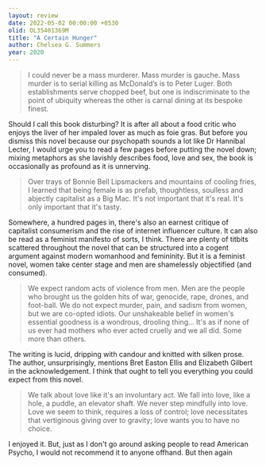 ```yaml
---
layout: review
date: 2022-05-02 00:00:00 +0530
olid: OL35401369M
title: "A Certain Hunger"
author: Chelsea G. Summers
year: 2020
---
```


> I could never be a mass murderer. Mass murder is gauche. Mass murder is to serial killing as McDonald’s is to Peter Luger. Both establishments serve chopped beef, but one is indiscriminate to the point of ubiquity whereas the other is carnal dining at its bespoke finest.

Should I call this book disturbing? It is after all about a food critic who enjoys the liver of her impaled lover as much as foie gras. But before you dismiss this novel because our psychopath sounds a lot like Dr Hannibal Lecter, I would urge you to read a few pages before putting the novel down; mixing metaphors as she lavishly describes food, love and sex, the book is occasionally as profound as it is unnerving.

> Over trays of Bonnie Bell Lipsmackers and mountains of cooling fries, I learned that being female is as prefab, thoughtless, soulless and abjectly capitalist as a Big Mac. It's not important that it's real. It's only important that it's tasty.

Somewhere, a hundred pages in, there's also an earnest critique of capitalist consumerism and the rise of internet influencer culture. It can also be read as a feminist manifesto of sorts, I think. There are plenty of titbits scattered throughout the novel that can be structured into a cogent argument against modern womanhood and femininity. But it is a feminist novel, women take center stage and men are shamelessly objectified (and consumed).

> We expect random acts of violence from men. Men are the people who brought us the golden hits of war, genocide, rape, drones, and foot-ball. We do not expect murder, pain, and sadism from women, but we are co-opted idiots. Our unshakeable belief in women's essential goodness is a wondrous, drooling thing... It's as if none of us ever had mothers who ever acted cruelly and we all did. Some more than others.

The writing is lucid, dripping with candour and knitted with silken prose. The author, unsurprisingly, mentions Bret Easton Ellis and Elizabeth Gilbert in the acknowledgement. I think that ought to tell you everything you could expect from this novel.

> We talk about love like it's an involuntary act. We fall into love, like a hole, a puddle, an elevator shaft. We never step mindfully into love. Love we seem to think, requires a loss of control; love necessitates that vertiginous giving over to gravity; love wants you to have no choice.

I enjoyed it. But, just as I don't go around asking people to read American Psycho, I would not recommend it to anyone offhand. But then again
